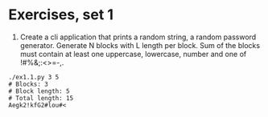 
# Exercises, set 1

 1. Create a cli application that prints a random string, a random password generator. Generate N blocks with L length per block.
Sum of the blocks must contain at least one uppercase, lowercase, number and one of !#%&;:<>=-,.

```
./ex1.1.py 3 5
# Blocks: 3
# Block length: 5
# Total length: 15
Aegk2!kfG2#lou#<
```
